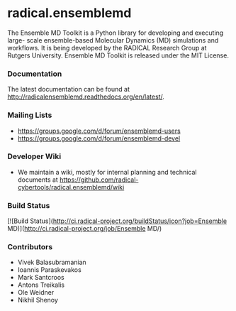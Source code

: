 # radical.ensemblemd

The Ensemble MD Toolkit is a Python library for developing and executing large-
scale ensemble-based Molecular Dynamics (MD) simulations and workflows. It is
being developed by the RADICAL Research Group at Rutgers University. Ensemble MD
Toolkit is released under the MIT License.

### Documentation

The latest documentation can be found at http://radicalensemblemd.readthedocs.org/en/latest/.

### Mailing Lists

* https://groups.google.com/d/forum/ensemblemd-users
* https://groups.google.com/d/forum/ensemblemd-devel 

### Developer Wiki
* We maintain a wiki, mostly for internal planning and technical documents at https://github.com/radical-cybertools/radical.ensemblemd/wiki

### Build Status

[![Build Status](http://ci.radical-project.org/buildStatus/icon?job=Ensemble MD)](http://ci.radical-project.org/job/Ensemble MD/)

### Contributors

* Vivek Balasubramanian
* Ioannis Paraskevakos
* Mark Santcroos
* Antons Treikalis
* Ole Weidner
* Nikhil Shenoy

